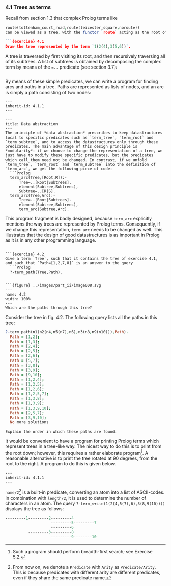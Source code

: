 ### 4.1 Trees as terms ###

Recall from section 1.3 that complex Prolog terms like
```Prolog
route(tottenham_court_road,route(leicester_square,noroute))
can be viewed as a tree, with the functor `route` acting as the root of (sub)trees, and `tottenham_court_road`, `leicester_square`, and `noroute` as leaves (fig. 1.6). Conversely, trees can be represented by Prolog terms.

```{exercise} 4.1
Draw the tree represented by the term `1(2(4),3(5,6))`.
```

A tree is traversed by first visiting its root, and then recursively traversing all of its subtrees. A list of subtrees is obtained by decomposing the complex term by means of the `=..` predicate (see section 3.7):
```{swish} 4.1.1
```
By means of these simple predicates, we can write a program for finding arcs and paths in a tree. Paths are represented as lists of nodes, and an arc is simply a path consisting of two nodes:
```{swish} 4.1.2
---
inherit-id: 4.1.1
---
```

```{infobox}
---
title: Data abstraction
---
The principle of *data abstraction* prescribes to keep datastructures local to specific predicates such as `term_tree`, `term_root` and `term_subtree`, and to access the datastructures only through these predicates. The main advantage of this design principle is *modularity*: if we choose to change the representation of a tree, we just have to modify these specific predicates, but the predicates which call them need not be changed. In contrast, if we unfold `term_tree`, `term_root` and `term_subtree` into the definition of `term_arc`, we get the following piece of code:
  ```Prolog
  term_arc(Tree,[Root,R]):-
      Tree=..[Root|Subtrees].
      element(Subtree,Subtrees),
      Subtree=..[R|S].
  term_arc(Tree,Arc):-
      Tree=..[Root|Subtrees].
      element(Subtree,Subtrees),
      term_arc(Subtree,Arc).
  ```
This program fragment is badly designed, because `term_arc` explicitly mentions the way trees are represented by Prolog terms. Consequently, if we change this representation, `term_arc` needs to be changed as well. This illustrates that the design of good datastructures is as important in Prolog as it is in any other programming language.
```

```{exercise} 4.2
Give a term `Tree`, such that it contains the tree of exercise 4.1, and such that `Path=[1,2,7,8]` is an answer to the query
  ```Prolog
  ?-term_path(Tree,Path).
  ```
```

```{figure} ../images/part_ii/image008.svg
---
name: 4.2
width: 100%
---
Which are the paths through this tree?
```

Consider the tree in fig. 4.2. The following query lists all the paths in this tree:
```Prolog
?-term_path(n1(n2(n4,n5(n7),n6),n3(n8,n9(n10))),Path).
  Path = [1,2];
  Path = [1,3];
  Path = [2,4];
  Path = [2,5];
  Path = [2,6];
  Path = [5,7];
  Path = [3,8];
  Path = [3,9];
  Path = [9,10];
  Path = [1,2,4];
  Path = [1,2,5];
  Path = [1,2,6];
  Path = [1,2,5,7];
  Path = [1,3,8];
  Path = [1,3,9];
  Path = [1,3,9,10];
  Path = [2,5,7];
  Path = [3,9,10];
  No more solutions
```

```{exercise} 4.3
Explain the order in which these paths are found.
```

It would be convenient to have a program for printing Prolog terms which represent trees in a tree-like way. The nicest way to do this is to print from the root down; however, this requires a rather elaborate program[^13]. A reasonable alternative is to print the tree rotated at 90 degrees, from the root to the right. A program to do this is given below.
```{swish} 4.1.3
---
inherit-id: 4.1.1
---
```
`name/2`[^14] is a built-in predicate, converting an atom into a list of ASCII-codes. In combination with `length/2`, it is used to determine the number of characters in an atom. The query `?-term_write(1(2(4,5(7),6),3(8,9(10))))` displays the tree as follows:
```Prolog
---------1---------2---------4
                    ---------5---------7
                    ---------6
          ---------3---------8
                    ---------9--------10
```

[^13]: Such a program should perform breadth-first search; see Exercise 5.2.
[^14]: From now on, we denote a `Predicate` with `Arity` as `Predicate/Arity`. This is because predicates with different arity are different predicates, even if they share the same predicate name.
